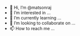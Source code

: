 - 👋 Hi, I’m @matsonraj
- 👀 I’m interested in ...
- 🌱 I’m currently learning ...
- 💞️ I’m looking to collaborate on ...
- 📫 How to reach me ...

<!---
matsonraj/matsonraj is a ✨ special ✨ repository because its `README.md` (this file) appears on your GitHub profile.
You can click the Preview link to take a look at your changes.
--->
